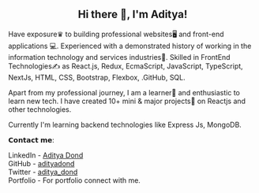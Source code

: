 <h2 align="center">Hi there 👋, I'm <span class="name">Aditya!</span></h2>

Have exposure♛ to building professional websites🖥 and front-end applications 💻. Experienced with a demonstrated history of working in the information technology and services industries🏢. Skilled in FrontEnd Technologies✍️ as React.js, Redux, EcmaScript, JavaScript, TypeScript, NextJs, HTML, CSS, Bootstrap, Flexbox, .GitHub, SQL.

Apart from my professional journey, I am a learner📝 and enthusiastic to learn new tech. I have created 10+ mini & major projects💼 on Reactjs and other technologies.

Currently I'm learning backend technologies like Express Js, MongoDB.

𝗖𝗼𝗻𝘁𝗮𝗰𝘁 𝗺𝗲:

LinkedIn - [Aditya Dond](https://www.linkedin.com/in/aditya-dond-aaba38160/)<br/>
GitHub - [adityadond](https://github.com/adityadond)<br/>
Twitter - [aditya_dond](https://twitter.com/aditya_dond)<br/>
Portfolio - For portfolio connect with me.

<style>
  @keyframes bounce {
    0% {
      transform: translateY(0);
    }
    50% {
      transform: translateY(-10px);
    }
    100% {
      transform: translateY(0);
    }
  }

  .name {
    animation: bounce 1s infinite;
  }
</style>
